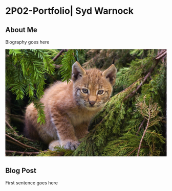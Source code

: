 # 2P02-Portfolio| Syd Warnock

## About Me

Biography goes here

![](images/Lynx_kitten.jpg)

## Blog Post

First sentence goes here

